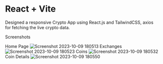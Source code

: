 # React + Vite

Designed a responsive Crypto App using React.js and TailwindCSS, axios for fetching the live crypto data.

Screenshots


Home Page 
![Screenshot 2023-10-09 180513](https://github.com/anushree1903/My_Crypto-app/assets/119735248/991ab2ab-75d7-45bc-9e31-cdbcdddae649)
Exchanges 
![Screenshot 2023-10-09 180523](https://github.com/anushree1903/My_Crypto-app/assets/119735248/f5b8d4a2-ea2a-44a1-b1c6-718bf27e945a)
Coins
![Screenshot 2023-10-09 180532](https://github.com/anushree1903/My_Crypto-app/assets/119735248/926bae7f-3968-4472-bf34-fdd1176267b2)
Coin Details
![Screenshot 2023-10-09 180550](https://github.com/anushree1903/My_Crypto-app/assets/119735248/bba6237a-3deb-4abf-8f89-fbc495c3877d)
